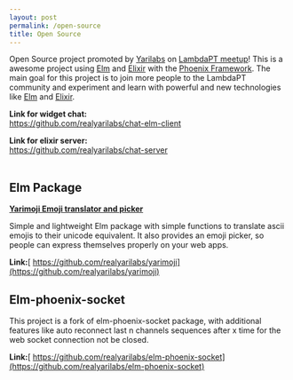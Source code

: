```yaml
---
layout: post
permalink: /open-source
title: Open Source
---
```

Open Source project promoted by [Yarilabs](/) on [LambdaPT meetup](https://www.meetup.com/Lambda-PT/)!
This is a awesome project using [Elm](http://elm-lang.org/) and [Elixir](https://elixir-lang.org/) with the [Phoenix Framework](http://phoenixframework.org/).
The main goal for this project is to join more people to the LambdaPT community and experiment and learn with powerful and new technologies like [Elm](http://elm-lang.org/) and [Elixir](https://elixir-lang.org/).

**Link for widget chat:**<br>
<https://github.com/realyarilabs/chat-elm-client>

**Link for elixir server:**<br>
<https://github.com/realyarilabs/chat-server><br><br>

## Elm Package

[**Yarimoji Emoji translator and picker**](https://github.com/realyarilabs/yarimoji)

Simple and lightweight Elm package with simple functions to translate ascii emojis to their unicode equivalent. 
It also provides an emoji picker, so people can express themselves properly on your web apps.  

**Link:**[ https://github.com/realyarilabs/yarimoji](https://github.com/realyarilabs/yarimoji)

## Elm-phoenix-socket

This project is a fork of elm-phoenix-socket package, with additional features like auto reconnect last n channels sequences after x time for the web socket connection not be closed. 

**Link:**[ https://github.com/realyarilabs/elm-phoenix-socket](https://github.com/realyarilabs/elm-phoenix-socket)
